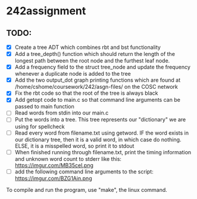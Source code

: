 # 242assignment
## TODO: 
- [x] Create a tree ADT which combines rbt and bst functionality
- [x] Add a tree_depth() function which should return the length of the longest path between the root node and the furthest leaf node.
- [x] Add a frequency field to the struct tree_node and update the frequency whenever a duplicate node is added to the tree
- [x] Add the two output_dot graph printing functions which are found at /home/cshome/coursework/242/asgn-files/ on the COSC network
- [x] Fix the rbt code so that the root of the tree is always black
- [x] Add getopt code to main.c so that command line arguments can be passed to main function
- [ ] Read words from stdin into our main.c 
- [ ] Put the words into a tree. This tree represents our "dictionary" we are using for spellcheck
- [ ] Read every word from filename.txt using getword. IF the word exists in our dictionary tree, then it is a valid word, in which case do nothing. ELSE, it is a misspelled word, so print it to stdout
- [ ] When finished running through filename.txt, print the timing information and unknown word count to stderr like this: https://imgur.com/MB35ceI.png
- [ ] add the following command line arguments to the script: https://imgur.com/BZG1Ain.png

To compile and run the program, use "make", the linux command.
